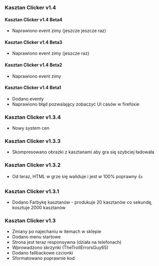 ### Kasztan Clicker v1.4

#### Kasztan Clicker v1.4 Beta4
- Naprawiono event zimy (jeszcze jeszcze raz)

#### Kasztan Clicker v1.4 Beta3
- Naprawiono event zimy (jeszcze raz)

#### Kasztan Clicker v1.4 Beta2
- Naprawiono event zimy

#### Kasztan Clicker v1.4 Beta1
- Dodano eventy
- Naprawiono błąd pozwalający zobaczyć UI casów w firefoxie

### Kasztan Clicker v1.3.4
- Nowy system cen

### Kasztan Clicker v1.3.3
- Skompresowano obrazki z kasztanami aby gra się szybciej ładowała

### Kasztan Clicker v1.3.2
- Od teraz, HTML w grze się waliduje i jest w 100% poprawny :thumbsup:

### Kasztan Clicker v1.3.1
- Dodano Farbykę kasztanów - produkuje 20 kasztanów co sekundę, kosztuje 2000 kasztanów

### Kasztan Clicker v1.3
- Zmiany po najechaniu w itemach w sklepie
- Dodano menu startowe
- Strona jest teraz responsywna (działa na telefonach)
- Wprowadzono skrzynki (TheTrollErrorsGuy65)
- Dodano fallbackowe czcionki
- Sformatowano poprawnie kod
